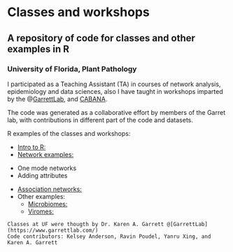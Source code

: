 # Classes and workshops
## A repository of code for classes and other examples in R
### University of Florida, Plant Pathology

I participated as a Teaching Assistant (TA) in courses of network analysis, epidemiology and data sciences, also I have taught in workshops imparted by the @[GarrettLab](https://www.garrettlab.com/), and [CABANA](https://www.ebi.ac.uk/training/events/2020/cabana-workshop-ngs-analysis-applied-virome-sequencing-agricultural-systems).

The code was generated as a collaborative effort by members of the Garret lab, with contributions in different part of the code and datasets. 

R examples of the classes and workshops:
 - [Intro to R:](https://github.com/ricardoi/class_projects/blob/main/Intro_to_R_part1.R) 
 - [Network examples:](https://github.com/ricardoi/class_projects/blob/main/Adding_Networks_Attributes.R) 
  + One mode networks
  + Adding attributes
 - [Association networks:](https://github.com/ricardoi/class_projects/blob/main/Assoc_networks_example.R)
 - Other examples:
   + [Microbiomes:](https://github.com/ricardoi/class_projects/tree/main/Microbiome_example)
   + [Viromes:](https://github.com/ricardoi/class_projects/tree/main/Mastrevirus_example)
   



```
Classes at UF were thougth by Dr. Karen A. Garrett @[GarrettLab](https://www.garrettlab.com/)
Code contributors: Kelsey Anderson, Ravin Poudel, Yanru Xing, and Karen A. Garrett
```


